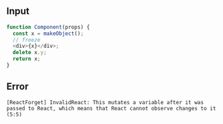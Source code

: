 
## Input

```javascript
function Component(props) {
  const x = makeObject();
  // freeze
  <div>{x}</div>;
  delete x.y;
  return x;
}

```


## Error

```
[ReactForget] InvalidReact: This mutates a variable after it was passed to React, which means that React cannot observe changes to it (5:5)
```
          
      
